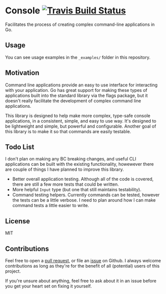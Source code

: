 # Console [![Travis Build Status][travis-badge]][travis-build]

Facilitates the process of creating complex command-line applications in Go.

## Usage

You can see usage examples in the `_examples/` folder in this repository.

## Motivation

Command line applications provide an easy to use interface for interacting with your application. Go
has great support for making these types of applications built into the standard library via the 
flags package, but it doesn't really facilitate the development of complex command line 
applications.

This library is designed to help make more complex, type-safe console applications, in a consistent,
simple, and easy to use way. It's designed to be lightweight and simple, but powerful and 
configurable. Another goal of this library is to make it so that commands are easily testable.

## Todo List

I don't plan on making any BC breaking changes, and useful CLI applications can be built with the 
existing functionality, howewever there are couple of things I have planned to improve this library.

* Better overall application testing. Although all of the code is covered, there are still a few 
more tests that could be written.
* More helpful `Input` type (but one that still maintains testability).
* Command testing helpers. Currently commands can be tested, however the tests can be a little 
verbose. I need to plan around how I can make command tests a little easier to write.

## License

MIT

## Contributions

Feel free to open a [pull request][1], or file an [issue][2] on Github. I always welcome 
contributions as long as they're for the benefit of all (potential) users of this project.

If you're unsure about anything, feel free to ask about it in an issue before you get your heart set
on fixing it yourself.

[1]: https://github.com/eidolon/console/pulls
[2]: https://github.com/eidolon/console/issues

[travis-badge]: https://img.shields.io/travis/eidolon/console.svg
[travis-build]: https://travis-ci.org/eidolon/console
